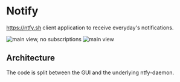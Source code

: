 # Notify

https://ntfy.sh client application to receive everyday's notifications.

![main view, no subscriptions](https://github.com/ranfdev/Notify/assets/23294184/263c0258-0ae3-4bdb-a142-16efb204cff3)
![main view](https://github.com/ranfdev/Notify/assets/23294184/28e654e3-16fc-41a5-9da5-e9648f983503)

## Architecture

The code is split between the GUI and the underlying ntfy-daemon.

